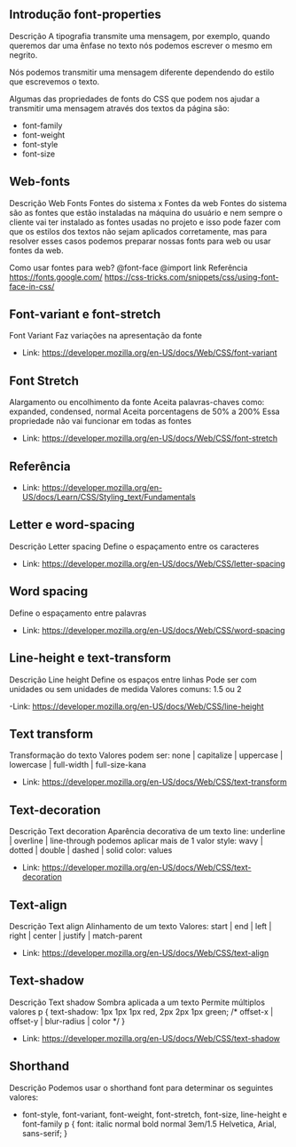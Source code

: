## Introdução font-properties


Descrição
A tipografia transmite uma mensagem, por exemplo, quando queremos dar uma ênfase no texto nós podemos escrever o mesmo em negrito.

Nós podemos transmitir uma mensagem diferente dependendo do estilo que escrevemos o texto.

Algumas das propriedades de fonts do CSS que podem nos ajudar a transmitir uma mensagem através dos textos da página são:
- font-family
- font-weight
- font-style
- font-size



## Web-fonts


Descrição
Web Fonts
Fontes do sistema x Fontes da web
Fontes do sistema são as fontes que estão instaladas na máquina do usuário e nem sempre o cliente vai ter instalado as fontes usadas no projeto e isso pode fazer com que os estilos dos textos não sejam aplicados corretamente, mas para resolver esses casos podemos preparar nossas fonts para web ou usar fontes da web.

Como usar fontes para web?
@font-face
@import
link
Referência
https://fonts.google.com/
https://css-tricks.com/snippets/css/using-font-face-in-css/


## Font-variant e font-stretch

Font Variant
Faz variações na apresentação da fonte
- Link: https://developer.mozilla.org/en-US/docs/Web/CSS/font-variant


## Font Stretch
Alargamento ou encolhimento da fonte
Aceita palavras-chaves como: expanded, condensed, normal
Aceita porcentagens de 50% a 200%
Essa propriedade não vai funcionar em todas as fontes

- Link: https://developer.mozilla.org/en-US/docs/Web/CSS/font-stretch

## Referência
- Link: https://developer.mozilla.org/en-US/docs/Learn/CSS/Styling_text/Fundamentals




## Letter e word-spacing

Descrição
Letter spacing
Define o espaçamento entre os caracteres

- Link: https://developer.mozilla.org/en-US/docs/Web/CSS/letter-spacing



## Word spacing
Define o espaçamento entre palavras

- Link: https://developer.mozilla.org/en-US/docs/Web/CSS/word-spacing




## Line-height e text-transform


Descrição
Line height
Define os espaços entre linhas
Pode ser com unidades ou sem unidades de medida
Valores comuns: 1.5 ou 2

-Link: https://developer.mozilla.org/en-US/docs/Web/CSS/line-height


## Text transform

Transformação do texto
Valores podem ser: none | capitalize | uppercase | lowercase | full-width | full-size-kana

- Link: https://developer.mozilla.org/en-US/docs/Web/CSS/text-transform


## Text-decoration



Descrição
Text decoration
Aparência decorativa de um texto
line: underline | overline | line-through
podemos aplicar mais de 1 valor
style: wavy | dotted | double | dashed | solid
color: <color> values

- Link: https://developer.mozilla.org/en-US/docs/Web/CSS/text-decoration




## Text-align

Descrição
Text align
Alinhamento de um texto
Valores: start | end | left | right | center | justify | match-parent

- Link: https://developer.mozilla.org/en-US/docs/Web/CSS/text-align



## Text-shadow


Descrição
Text shadow
Sombra aplicada a um texto
Permite múltiplos valores
p {
  text-shadow: 1px 1px 1px red,
	       2px 2px 1px green; /* offset-x | offset-y | blur-radius | color */
}
- Link: https://developer.mozilla.org/en-US/docs/Web/CSS/text-shadow


## Shorthand


Descrição
Podemos usar o shorthand font para determinar os seguintes valores: 

- font-style, font-variant, font-weight, font-stretch, font-size, line-height e font-family
p {
  font: italic normal bold normal 3em/1.5 Helvetica, Arial, sans-serif;
}